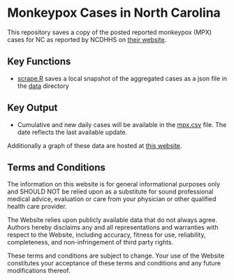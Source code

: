 # Monkeypox Cases in North Carolina

This repository saves a copy of the posted reported monkeypox (MPX) cases for NC as reported by NCDHHS on [their website](https://epi.dph.ncdhhs.gov/cd/diseases/monkeypox.html).

## Key Functions

* [scrape.R](https://github.com/wf-id/nc-mpx/blob/main/scrape.R) saves a local snapshot of the aggregated cases as a json file in the [data](https://github.com/wf-id/us-mpx/tree/main/data) directory

## Key Output

* Cumulative and new daily cases will be available in the [mpx.csv](https://github.com/wf-id/nc-mpx/blob/main/output/mpx.csv) file.
The date reflects the last available update. 

Additionally a graph of these data are hosted at [this website](https://wf-id.github.io/nc-mpx/).

## Terms and Conditions

The information on this website is for general informational purposes only and SHOULD NOT be relied upon as a substitute for sound professional medical advice, evaluation or care from your physician or other qualified health care provider.

The Website relies upon publicly available data that do not always agree. 
Authors hereby disclaims any and all representations and warranties with respect to the Website, including accuracy, fitness for use, reliability, completeness, and non-infringement of third party rights.

These terms and conditions are subject to change. 
Your use of the Website constitutes your acceptance of these terms and conditions and any future modifications thereof.